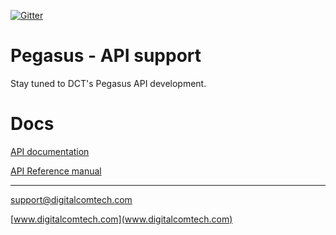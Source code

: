 [![Gitter](https://badges.gitter.im/Join%20Chat.svg)](https://gitter.im/dctdevelop/pegasus?utm_source=badge&utm_medium=badge&utm_campaign=pr-badge)

# Pegasus - API support
Stay tuned to DCT's Pegasus API development.

#
# Docs

[API documentation](https://docs.pegasusgateway.com/)

[API Reference manual](https://pegasus1.pegasusgateway.com/api/docs)

---
support@digitalcomtech.com

[www.digitalcomtech.com](www.digitalcomtech.com)
